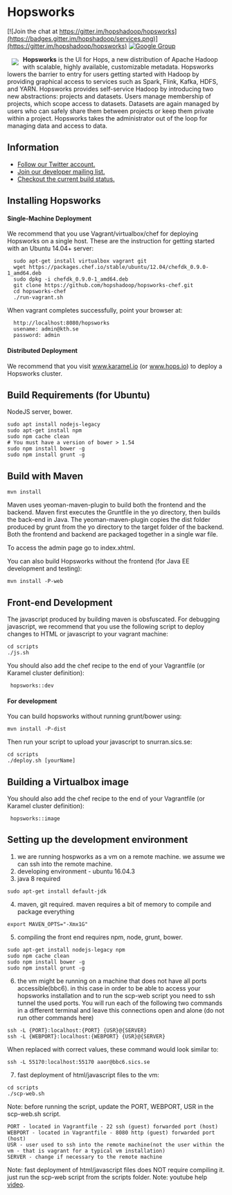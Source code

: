# Hopsworks

[![Join the chat at https://gitter.im/hopshadoop/hopsworks](https://badges.gitter.im/hopshadoop/services.png)](https://gitter.im/hopshadoop/hopsworks)
[![Google Group](https://img.shields.io/badge/google-group-blue.svg)](https://groups.google.com/forum/#!forum/hopshadoop)


<a href=""><img src="http://www.hops.io/sites/default/files/hops-50x50.png" align="left" hspace="10" vspace="6"></a>
**Hopsworks** is the UI for Hops, a new distribution of Apache Hadoop with scalable, highly available, customizable metadata. Hopsworks lowers the barrier to entry for users getting started with Hadoop by providing graphical access to services such as Spark, Flink, Kafka, HDFS, and YARN. Hopsworks provides self-service Hadoop by introducing two new abstractions: projects and datasets. Users manage membership of projects, which scope access to datasets. Datasets are again managed by users who can safely share them between projects or keep them private within a project. Hopsworks takes the administrator out of the loop for managing data and access to data.

## Information

<ul>
<li><a href="https://twitter.com/hopshadoop">Follow our Twitter account.</a></li>
<li><a href="https://groups.google.com/forum/#!forum/hopshadoop">Join our developer mailing list.</a></li>
<li><a href="https://cloud17.sics.se/jenkins/view/develop/">Checkout the current build status.</a></li>
</ul>

## Installing Hopsworks

#### Single-Machine Deployment
We recommend that you use Vagrant/virtualbox/chef for deploying Hopsworks on a single host. 
These are the instruction for getting started with an Ubuntu 14.04+ server:
```
  sudo apt-get install virtualbox vagrant git
  wget https://packages.chef.io/stable/ubuntu/12.04/chefdk_0.9.0-1_amd64.deb
  sudo dpkg -i chefdk_0.9.0-1_amd64.deb
  git clone https://github.com/hopshadoop/hopsworks-chef.git
  cd hopsworks-chef
  ./run-vagrant.sh
```
When vagrant completes successfully, point your browser at:
```
  http://localhost:8080/hopsworks
  usename: admin@kth.se
  password: admin
```

#### Distributed Deployment
We recommend that you visit www.karamel.io (or www.hops.io) to deploy a Hopsworks cluster.


## Build Requirements (for Ubuntu)
NodeJS server, bower.

```
sudo apt install nodejs-legacy
sudo apt-get install npm
sudo npm cache clean
# You must have a version of bower > 1.54
sudo npm install bower -g
sudo npm install grunt -g
```

## Build with Maven
```
mvn install 
```
Maven uses yeoman-maven-plugin to build both the frontend and the backend.
Maven first executes the Gruntfile in the yo directory, then builds the back-end in Java.
The yeoman-maven-plugin copies the dist folder produced by grunt from the yo directory to the target folder of the backend.
Both the frontend and backend are packaged together in a single war file.

To access the admin page go to index.xhtml.


You can also build Hopsworks without the frontend (for Java EE development and testing):
```
mvn install -P-web
```

## Front-end Development 

The javascript produced by building maven is obsfuscated. For debugging javascript, we recommend that you use the following script
to deploy changes to HTML or javascript to your vagrant machine:

```
cd scripts
./js.sh
```

You should also add the chef recipe to the end of your Vagrantfile (or Karamel cluster definition):
```
 hopsworks::dev
```



#### For development

You can build hopsworks without running grunt/bower using:

```
mvn install -P-dist
```

Then run your script to upload your javascript to snurran.sics.se:

```
cd scripts
./deploy.sh [yourName]
```

## Building a Virtualbox image

You should also add the chef recipe to the end of your Vagrantfile (or Karamel cluster definition):
```
 hopsworks::image
```

## Setting up the development environment
1. we are running hospworks as a vm on a remote machine. we assume we can ssh into the remote machine.
2. developing environment - ubuntu 16.04.3
3. java 8 required
```
sudo apt-get install default-jdk
```
4. maven, git required. maven requires a bit of memory to compile and package everything
```
export MAVEN_OPTS="-Xmx1G"
```
5. compiling the front end requires npm, node, grunt, bower.
```
sudo apt-get install nodejs-legacy npm
sudo npm cache clean
sudo npm install bower -g
sudo npm install grunt -g
```
6. the vm might be running on a machine that does not have all ports accessible(bbc6). in this case in order to be able to access your hopsworks installation and to run the scp-web script you need to ssh tunnel the used ports. You will run each of the following two commands in a different terminal and leave this connections open and alone (do not run other commands here)
```
ssh -L {PORT}:localhost:{PORT} {USR}@{SERVER}
ssh -L {WEBPORT}:localhost:{WEBPORT} {USR}@{SERVER}
```
When replaced with correct values, these command would look similar to:
```
ssh -L 55170:localhost:55170 aaor@bbc6.sics.se
```
7. fast deployment of html/javascript files to the vm:
```
cd scripts
./scp-web.sh
```
Note: before running the script, update the PORT, WEBPORT, USR in the scp-web.sh script.
```
PORT - located in Vagrantfile - 22 ssh (guest) forwarded port (host)
WEBPORT - located in Vagrantfile - 8080 http (guest) forwarded port (host)
USR - user used to ssh into the remote machine(not the user within the vm - that is vagrant for a typical vm installation)
SERVER - change if necessary to the remote machine
```
Note: fast deployment of html/javascript files does NOT require compiling it. just run the scp-web script from the scripts folder.
Note: youtube help [video](https://youtu.be/Ws_aW-incFQ).

